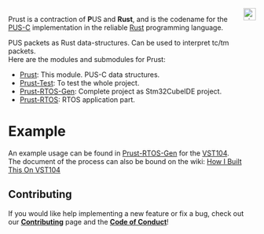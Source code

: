<a href="http://www.visionspace.com">
   <img src="https://www.visionspace.com/img/VISIONSPACE_HZ_BLACK_HR.png" alt="visionspace logo" title="visionspace_cicd" align="right" height="25px" />
</a>

Prust is a contraction of **P**US and **Rust**, and is the codename for the [PUS-C](https://ecss.nl/standard/ecss-e-st-70-41c-space-engineering-telemetry-and-telecommand-packet-utilization-15-april-2016/) implementation in the reliable [Rust](https://www.rust-lang.org/) programming language. 

<!-- There is a github wiki provided with explanations about how to use this project please refer to the links below for more information;
* [How To Run This Project](https://github.com/visionspacetec/Prust/wiki/How-to-Run-This-Project)
* [How to Use the Client Crate](https://github.com/visionspacetec/Prust/wiki/How-to-Use-the-Client-Crate)
* [How to Add a Function](https://github.com/visionspacetec/Prust/wiki/How-to-Add-a-Function) -->
PUS packets as Rust data-structures. Can be used to interpret tc/tm packets.   
Here are the modules and submodules for Prust:  
- [Prust](https://github.com/visionspacetec/Prust): This module. PUS-C data structures.  
- [Prust-Test](https://github.com/visionspacetec/Prust-Test): To test the whole project.
- [Prust-RTOS-Gen](https://github.com/visionspacetec/Prust-RTOS-Gen): Complete project as Stm32CubeIDE project.
- [Prust-RTOS](https://github.com/visionspacetec/Prust-RTOS): RTOS application part.

# Example
An example usage can be found in [Prust-RTOS-Gen](https://github.com/visionspacetec/Prust-RTOS-Gen) for the [VST104](https://github.com/visionspacetec/VST104-Sierra).  
The document of the process can also be bound on the wiki: [How I Built This On VST104](https://github.com/visionspacetec/Prust/wiki/How-I-Built-This-On-VST104)


## Contributing

If you would like help implementing a new feature or fix a bug, check out our **[Contributing](https://github.com/visionspacetec/Prust/blob/master/.github/contributing.md)** page and the **[Code of Conduct](https://github.com/visionspacetec/Prust/blob/master/.github/code_of_conduct.md)**!
